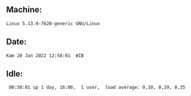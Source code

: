 ## Machine:
```
Linux 5.13.0-7620-generic GNU/Linux
```
## Date:
```
Kam 20 Jan 2022 12:58:01  WIB
```
## Idle:
```
 00:58:01 up 1 day, 16:06,  1 user,  load average: 0,10, 0,29, 0,35
```
